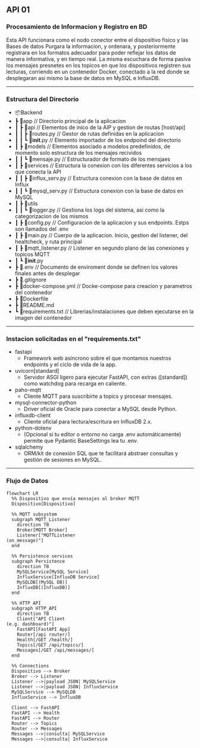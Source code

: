 ## API 01

### Procesamiento de Informacion y Registro en BD

Esta API funcionara como el nodo conector entre el dispositivo fisico y las Bases de datos
Purgara la informacion, y ordenara, y posteriormente registrara en los formatos adecuador para poder reflejar los datos de manera informativa, y en tiempo real. 
La misma escuchara de forma pasiva los mensajes presnetes en los topicos en que los dispositivos registren sus lecturas, corriendo en un contenedor Docker, conectado a la red donde se desplegaran asi mismo la base de datos en MySQL e InfluxDB.

---

### Estructura del Directorio

- 📦Backend
-  ┣ 📂app                          // Directorio principal de la aplicacion
-  ┃ ┣ 📂api                        // Elementos de inico de la AIP y gestion de routas [host/api]
-  ┃ ┃ ┣ 📜routes.py                // Gestor de rutas definidas en la aplicacion
-  ┃ ┃ ┗ 📜__init__.py              // Elemento importador de los endpoind del directorio 
-  ┃ ┣ 📂models                     // Elementos asociado a modelos predefinidos, de momento solo estructura de los mensajes recividos
-  ┃ ┃ ┗ 📜mensaje.py               // Estructurador de formato de los mensjaes
-  ┃ ┣ 📂services                   // Estructura la conexion con los diferentes servicios a los que conecta la API
-  ┃ ┃ ┣ 📜influx_serv.py           // Estructura conexion con la base de datos en Influx
-  ┃ ┃ ┗ 📜mysql_serv.py            // Estructura conexion con la base de datos en MySQL
-  ┃ ┣ 📂utils
-  ┃ ┃ ┗ 📜logger.py                // Gestiona los logs del sistema, asi como la categorizacion de los mismos
-  ┃ ┣ 📜config.py                  // Configuracion de la aplicacion y sus endpoints. Estps son llamados del .env
-  ┃ ┣ 📜main.py                    // Cuerpo de la aplicacion. Inicio, gestion del listener, del healtcheck, y ruta principal  
-  ┃ ┣ 📜mqtt_listener.py           // Listener en segundo plano de las conexiones y topicos MQTT
-  ┃ ┗ 📜__init__.py
-  ┣ 📜.env                         // Documento de enviroment donde se definen los valores finales antes de desplegar
-  ┣ 📜.gitignore                   
-  ┣ 📜docker-compose.yml           // Docke-compose para creacion y parametros del contenedor
-  ┣ 📜Dockerfile
-  ┣ 📜README.md
-  ┗ 📜requirements.txt             // Librerias/instalaciones que deben ejecutarse en la imagen del contenedor

---

### Instacion solicitadas en el "requirements.txt"
- fastapi
    - Framework web asíncrono sobre el que montamos nuestros endpoints y el ciclo de vida de la app.
- uvicorn[standard]
    - Servidor ASGI ligero para ejecutar FastAPI, con extras ([standard]) como watchdog para recarga en caliente.
- paho-mqtt
    - Cliente MQTT para suscribirte a topics y procesar mensajes.
- mysql-connector-python
    - Driver oficial de Oracle para conectar a MySQL desde Python.
- influxdb-client
    - Cliente oficial para lectura/escritura en InfluxDB 2.x.
- python-dotenv
    - (Opcional si tu editor o entorno no carga .env automáticamente) permite que Pydantic BaseSettings lea tu .env.
- sqlalchemy
    - ORM/kit de conexión SQL que te facilitará abstraer consultas y gestión de sesiones en MySQL.

---

### Flujo de Datos

```mermaid
flowchart LR
  %% Dispositivo que envía mensajes al broker MQTT
  Dispositivo[Dispositivo]

  %% MQTT subsystem
  subgraph MQTT_Listener
    direction TB
    Broker[MQTT Broker]
    Listener["MQTTListener
(on_message)"]
  end

  %% Persistence services
  subgraph Persistence
    direction TB
    MySQLService[MySQL Service]
    InfluxService[InfluxDB Service]
    MySQLDB[(MySQL DB)]
    InfluxDB[(InfluxDB)]
  end

  %% HTTP API
  subgraph HTTP_API
    direction TB
    Client["API Client
(e.g. dashboard)"]
    FastAPI[FastAPI App]
    Router[/api router/]
    Health[/GET /health/]
    Topics[/GET /api/topics/]
    Messages[/GET /api/messages/]
  end

  %% Connections
  Dispositivo --> Broker
  Broker --> Listener
  Listener -->|payload JSON| MySQLService
  Listener -->|payload JSON| InfluxService
  MySQLService --> MySQLDB
  InfluxService --> InfluxDB

  Client --> FastAPI
  FastAPI --> Health
  FastAPI --> Router
  Router --> Topics
  Router --> Messages
  Messages -->|consulta| MySQLService
  Messages -->|consulta| InfluxService

```

